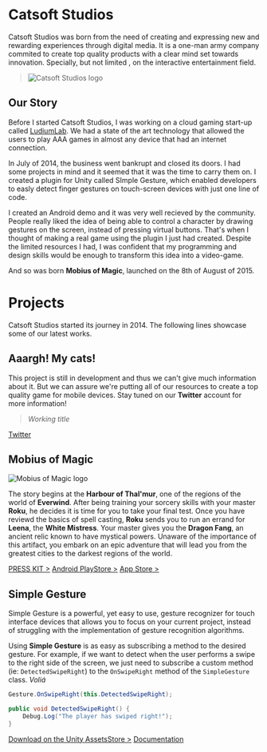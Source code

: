 # Catsoft Studios

Catsoft Studios was born from the need of creating and expressing new and rewarding experiences through digital media. It is a one-man army company commited to create top quality products with a clear mind set towards innovation. Specially, but not limited , on the interactive entertainment field.

> ![Catsoft Studios logo](http://press.catsoft-studios.com/media/catsoftstudios.png)

## Our Story

Before I started Catsoft Studios, I was working on a cloud gaming start-up called [LudiumLab](http://ludiumlab.com). We had a state of the art technology that allowed the users to play AAA games in almost any device that had an internet connection.

In July of 2014, the business went bankrupt and closed its doors. I had some projects in mind and it seemed that it was the time to carry them on. I created a plugin for Unity called SImple Gesture, which enabled developers to easly detect finger gestures on touch-screen devices with just one line of code.

I created an Android demo and it was very well recieved by the community. People really liked the idea of being able to control a character by drawing gestures on the screen, instead of pressing virtual buttons. That's when I thought of making a real game using the plugin I just had created. Despite the limited resources I had, I was confident that my programming and design skills would be enough to transform this idea into a video-game.

And so was born **Mobius of Magic**, launched on the 8th of August of 2015.

# Projects

Catsoft Studios started its journey in 2014. The following lines showcase some of our latest works.

## Aaargh! My cats!

This project is still in development and thus we can't give much information about it. But we can assure we're putting all of our resources to create a top quality game for mobile devices. Stay tuned on our **Twitter** account for more information!

> *Working title*

[Twitter](http://twitter.com/catsoftstudios)

## Mobius of Magic

![Mobius of Magic logo](http://press.catsoft-studios.com/media/mobiusofmagic.jpg)

The story begins at the **Harbour of Thal'mur**, one of the regions of the world of **Everwind**. After being training your sorcery skills with your master **Roku**, he decides it is time for you to take your final test. Once you have reviewd the basics of spell casting, **Roku** sends you to run an errand for **Leena**, the **White Mistress**. Your master gives you the **Dragon Fang**, an ancient relic known to have mystical powers. Unaware of the importance of this artifact, you embark on an epic adventure that will lead you from the greatest cities to the darkest regions of the world.

[PRESS KIT >](http://press.catsoft-studios.com/mobiusofmagic)
[Android PlayStore >](https://play.google.com/store/apps/details?id=com.catsoftstudios.mobiusofmagic)
[App Store >](https://itunes.apple.com/us/app/mobius-of-magic/id1022330445)

## Simple Gesture

Simple Gesture is a powerful, yet easy to use, gesture recognizer for touch interface devices that allows you to focus on your current project, instead of struggling with the implementation of gesture recognition algorithms.

Using **Simple Gesture** is as easy as subscribing a method to the desired gesture. For example, if we want to detect when the user performs a swipe to the right side of the screen, we just need to subscribe a custom method (ie: `DetectedSwipeRight`) to the `OnSwipeRight` method of the `SimpleGesture` class. *Voliá*

``` cs
Gesture.OnSwipeRight(this.DetectedSwipeRight);

public void DetectedSwipeRight() {
    Debug.Log("The player has swiped right!");
}
```

[Download on the Unity AssetsStore >](http://u3d.as/8bb) [Documentation](#)